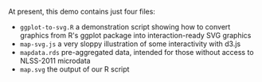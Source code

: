 At present, this demo contains just four files:

- `ggplot-to-svg.R` a demonstration script showing how to convert graphics from R's ggplot package into interaction-ready SVG graphics
- `map-svg.js` a very sloppy illustration of some interactivity with d3.js
- `mapdata.rds` pre-aggregated data, intended for those without access to NLSS-2011 microdata
- `map.svg` the output of our R script
